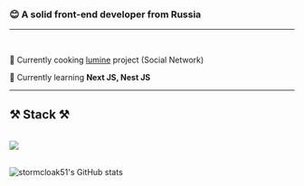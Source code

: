 <h3 align="left">😊 A solid front-end developer from Russia</h3>
<hr>
<br/>

<div align="left">
 
 🔭 Currently cooking [lumine](https://github.com/stormcloak51/lumine) project (Social Network)
 
 🌱 Currently learning **Next JS, Nest JS**


 </div>

 <hr/>
 
<h2 align="left">⚒️ Stack ⚒️</h2>
<br/>
<div align="left">
    <img src="https://skillicons.dev/icons?i=html,sass,react,next,prisma,nest,typescript,redux,figma,mantine,shadcn,tailwind,vite,git,npm" />
</div>

<br/>

![stormcloak51's GitHub stats](https://github-readme-stats.vercel.app/api?username=stormcloak51&show_icons=true&theme=radical)

